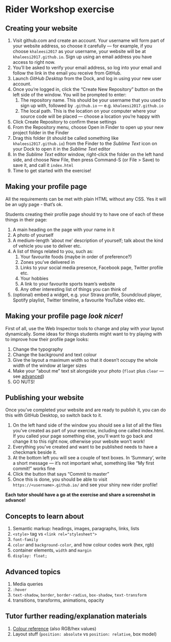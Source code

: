 # Rider Workshop exercise

## Creating your website

1. Visit github.com and create an account. Your username will form part of your website address, so choose it carefully — for example, if you choose `khaleesi2017` as your username, your website will be at `khaleesi2017.github.io`. Sign up using an email address you have access to right now.
2. You’ll be asked to verify your email address, so log into your email and follow the link in the email you receive from GitHub.
3. Launch _GitHub Desktop_ from the Dock, and log in using your new user account.
4. Once you’re logged in, click the “Create New Repository” button on the left side of the window. You will be prompted to enter:
    1. The repository name. This should be your username that you used to sign up with, followed by `.github.io` — e.g. `khaleesi2017.github.io`
    2. The local path. This is the location on your computer where your source code will be placed — choose a location you’re happy with
5. Click Create Repository to confirm these settings
6. From the Repository menu, choose Open in Finder to open up your new project folder in the Finder
7. Drag this folder (it should be called something like `khaleesi2017.github.io`) from the Finder to the _Sublime Text_ icon on your Dock to open it in the _Sublime Text_ editor
8. In the _Sublime Text_ editor window, right-click the folder on the left hand side, and choose New File, then press Command-S (or File > Save) to save it, and call it `index.html`
9. Time to get started with the exercise!

## Making your profile page

All the requirements can be met with plain HTML without any CSS. Yes it will be an ugly page - that’s ok.

Students creating their profile page should try to have one of each of these things in their page:

1. A main heading on the page with your name in it
2. A photo of yourself
3. A medium-length ‘about me’ description of yourself; talk about the kind of vehicle you use to deliver etc.
4. A list of things related to you, such as:
    1. Your favourite foods (maybe in order of preference?)
    2. Zones you’ve delivered in
    3. Links to your social media presence, Facebook page, Twitter profile etc.
    4. Your hobbies
    5. A link to your favourite sports team’s website
    6. Any other interesting list of things you can think of
5. (optional) embed a widget, e.g. your Strava profile, Soundcloud player, Spotify playlist, Twitter timeline, a favourite YouTube video etc.

## Making your profile page _look nicer!_

First of all, use the Web Inspector tools to change and play with your layout dynamically. Some ideas for things students might want to try playing with to improve how their profile page looks:

1. Change the typography
2. Change the background and text colour
3. Give the layout a maximum width so that it doesn’t occupy the whole width of the window at larger sizes
4. Make your “about me” text sit alongside your photo (`float` plus `clear` —  see [advanced](#advanced-topics))
5. GO NUTS!

## Publishing your website

Once you’ve completed your website and are ready to publish it, you can do this with GitHub Desktop, so switch back to it.

1. On the left hand side of the window you should see a list of all the files you’ve created as part of your exercise, including one called index.html. If you called your page something else, you’ll want to go back and change it to this right now, otherwise your website won’t work!
2. Everything you’ve created and want to be published needs to have a checkmark beside it.
3. At the bottom left you will see a couple of text boxes. In ‘Summary’, write a short message — it’s not important what, something like “My first commit!” works fine
4. Click the button that says “Commit to master”
5. Once this is done, you should be able to visit `https://<username>.github.io/` and see your shiny new rider profile!

**Each tutor should have a go at the exercise and share a screenshot in advance!**

## Concepts to learn about

1. Semantic markup: headings, images, paragraphs, links, lists
2. `<style>` tag vs `<link rel="stylesheet">`
3. `font-family`
4. `color` and `background-color`, and how colour codes work (hex, rgb)
5. container elements, `width` and `margin`
6. `display: float;`

## Advanced topics

1. Media queries
2. `:hover`
3. `text-shadow`, `border`, `border-radius`, `box-shadow`, `text-transform`
4. transitions, transforms, animations, opacity

## Tutor further reading/explanation materials

1. [Colour reference][colors] (also RGB/hex values)
2. Layout stuff (`position: absolute` vs `position: relative`, box model)

[colors]: https://developer.mozilla.org/en/docs/Web/CSS/color_value
